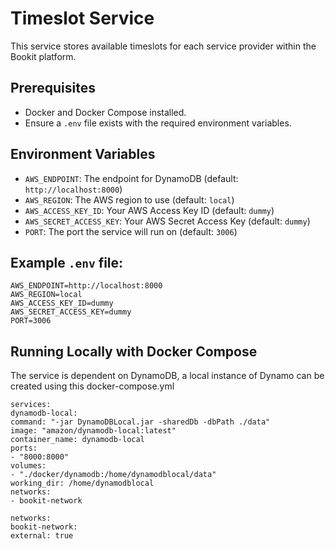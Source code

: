 # Timeslot Service

This service stores available timeslots for each service provider within the Bookit platform.

## Prerequisites

- Docker and Docker Compose installed.
- Ensure a `.env` file exists with the required environment variables.

## Environment Variables

- `AWS_ENDPOINT`: The endpoint for DynamoDB (default: `http://localhost:8000`)
- `AWS_REGION`: The AWS region to use (default: `local`)
- `AWS_ACCESS_KEY_ID`: Your AWS Access Key ID (default: `dummy`)
- `AWS_SECRET_ACCESS_KEY`: Your AWS Secret Access Key (default: `dummy`)
- `PORT`: The port the service will run on (default: `3006`)

## Example `.env` file:

```
AWS_ENDPOINT=http://localhost:8000
AWS_REGION=local
AWS_ACCESS_KEY_ID=dummy
AWS_SECRET_ACCESS_KEY=dummy
PORT=3006
```

## Running Locally with Docker Compose

The service is dependent on DynamoDB, a local instance of Dynamo can be created using this docker-compose.yml
```
services:
dynamodb-local:
command: "-jar DynamoDBLocal.jar -sharedDb -dbPath ./data"
image: "amazon/dynamodb-local:latest"
container_name: dynamodb-local
ports:
- "8000:8000"
volumes:
- "./docker/dynamodb:/home/dynamodblocal/data"
working_dir: /home/dynamodblocal
networks:
- bookit-network

networks:
bookit-network:
external: true
```
